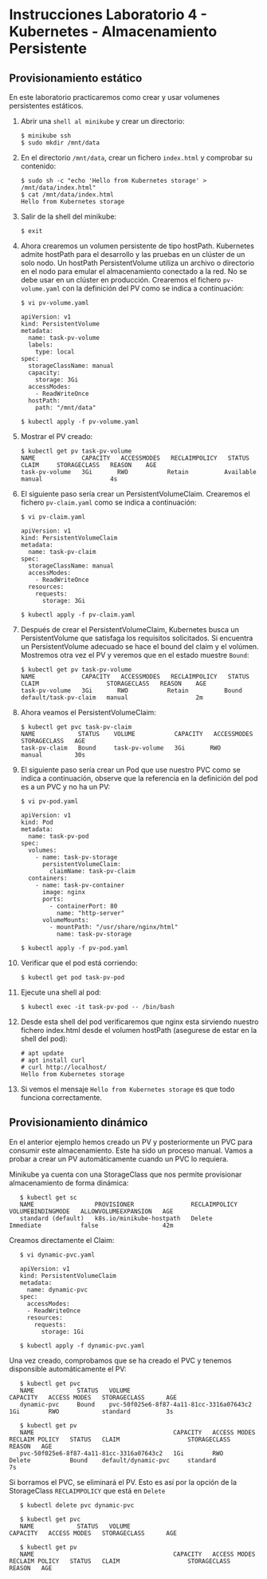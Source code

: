 # Instrucciones Laboratorio 4 - Kubernetes - Almacenamiento Persistente

## Provisionamiento estático

En este laboratorio practicaremos como crear y usar volumenes persistentes estáticos.

1. Abrir una `shell al minikube` y crear un directorio:

       $ minikube ssh
       $ sudo mkdir /mnt/data

2. En el directorio `/mnt/data`, crear un fichero `index.html` y comprobar su contenido:

       $ sudo sh -c "echo 'Hello from Kubernetes storage' > /mnt/data/index.html"
       $ cat /mnt/data/index.html
       Hello from Kubernetes storage

3. Salir de la shell del minikube:

       $ exit

4. Ahora crearemos un volumen persistente de tipo hostPath. Kubernetes admite hostPath para el desarrollo y las pruebas en un clúster de un solo nodo. Un hostPath PersistentVolume utiliza un archivo o directorio en el nodo para emular el almacenamiento conectado a la red. No se debe usar en un clúster en producción. Crearemos el fichero `pv-volume.yaml` con la definición del PV como se indica a continuación:    

       $ vi pv-volume.yaml

       apiVersion: v1
       kind: PersistentVolume
       metadata:
         name: task-pv-volume
         labels:
           type: local
       spec:
         storageClassName: manual
         capacity:
           storage: 3Gi
         accessModes:
           - ReadWriteOnce
         hostPath:
           path: "/mnt/data"

       $ kubectl apply -f pv-volume.yaml

5. Mostrar el PV creado:

       $ kubectl get pv task-pv-volume
       NAME             CAPACITY   ACCESSMODES   RECLAIMPOLICY   STATUS      CLAIM     STORAGECLASS   REASON    AGE
       task-pv-volume   3Gi       RWO           Retain          Available             manual                   4s

6. El siguiente paso sería crear un PersistentVolumeClaim. Crearemos el fichero `pv-claim.yaml` como se indica a continuación:    

       $ vi pv-claim.yaml

       apiVersion: v1
       kind: PersistentVolumeClaim
       metadata:
         name: task-pv-claim
       spec:
         storageClassName: manual
         accessModes:
           - ReadWriteOnce
         resources:
           requests:
             storage: 3Gi

       $ kubectl apply -f pv-claim.yaml

7. Después de crear el PersistentVolumeClaim, Kubernetes busca un PersistentVolume que satisfaga los requisitos solicitados. Si encuentra un PersistentVolume adecuado se hace el bound del claim y el volúmen. Mostremos otra vez el PV y veremos que en el estado muestre `Bound`:

       $ kubectl get pv task-pv-volume
       NAME             CAPACITY   ACCESSMODES   RECLAIMPOLICY   STATUS    CLAIM                   STORAGECLASS   REASON    AGE
       task-pv-volume   3Gi       RWO           Retain          Bound     default/task-pv-claim   manual                   2m

8. Ahora veamos el PersistentVolumeClaim:

       $ kubectl get pvc task-pv-claim
       NAME            STATUS    VOLUME           CAPACITY   ACCESSMODES   STORAGECLASS   AGE
       task-pv-claim   Bound     task-pv-volume   3Gi       RWO           manual         30s

9. El siguiente paso sería crear un Pod que use nuestro PVC como se indica a continuación, observe que la referencia en la definición del pod es a un PVC y no ha un PV:

       $ vi pv-pod.yaml

       apiVersion: v1
       kind: Pod
       metadata:
         name: task-pv-pod
       spec:
         volumes:
           - name: task-pv-storage
             persistentVolumeClaim:
               claimName: task-pv-claim
         containers:
           - name: task-pv-container
             image: nginx
             ports:
               - containerPort: 80
                 name: "http-server"
             volumeMounts:
               - mountPath: "/usr/share/nginx/html"
                 name: task-pv-storage

       $ kubectl apply -f pv-pod.yaml

10. Verificar que el pod está corriendo:

        $ kubectl get pod task-pv-pod

11. Ejecute una shell al pod:

        $ kubectl exec -it task-pv-pod -- /bin/bash

12. Desde esta shell del pod verificaremos que nginx esta sirviendo nuestro fichero index.html desde el volumen hostPath (asegurese de estar en la shell del pod):

        # apt update
        # apt install curl
        # curl http://localhost/
        Hello from Kubernetes storage

13. Si vemos el mensaje `Hello from Kubernetes storage` es que todo funciona correctamente.

## Provisionamiento dinámico

En el anterior ejemplo hemos creado un PV y posteriormente un PVC para consumir este almacenamiento. Este ha sido un proceso manual. Vamos a probar a crear un PV automáticamente cuando un PVC lo requiera.

Minikube ya cuenta con una StorageClass que nos permite provisionar almacenamiento de forma dinámica:

       $ kubectl get sc
       NAME                 PROVISIONER                RECLAIMPOLICY   VOLUMEBINDINGMODE   ALLOWVOLUMEEXPANSION   AGE
       standard (default)   k8s.io/minikube-hostpath   Delete          Immediate           false                  42m

Creamos directamente el Claim:

       $ vi dynamic-pvc.yaml
       
       apiVersion: v1
       kind: PersistentVolumeClaim
       metadata:
         name: dynamic-pvc
       spec:
         accessModes:
         - ReadWriteOnce
         resources:
           requests:
             storage: 1Gi
       
       $ kubectl apply -f dynamic-pvc.yaml

Una vez creado, comprobamos que se ha creado el PVC y tenemos disponsible automáticamente el PV:

       $ kubectl get pvc
       NAME            STATUS   VOLUME                                     CAPACITY   ACCESS MODES   STORAGECLASS      AGE
       dynamic-pvc     Bound    pvc-50f025e6-8f87-4a11-81cc-3316a07643c2   1Gi        RWO            standard          3s
       
       $ kubectl get pv
       NAME                                       CAPACITY   ACCESS MODES   RECLAIM POLICY   STATUS   CLAIM                   STORAGECLASS      REASON   AGE
       pvc-50f025e6-8f87-4a11-81cc-3316a07643c2   1Gi        RWO            Delete           Bound    default/dynamic-pvc     standard                   7s

Si borramos el PVC, se eliminará el PV. Esto es así por la opción de la StorageClass `RECLAIMPOLICY` que está en `Delete`

       $ kubectl delete pvc dynamic-pvc
       
       $ kubectl get pvc
       NAME            STATUS   VOLUME                                     CAPACITY   ACCESS MODES   STORAGECLASS      AGE
       
       $ kubectl get pv
       NAME                                       CAPACITY   ACCESS MODES   RECLAIM POLICY   STATUS   CLAIM                   STORAGECLASS      REASON   AGE




